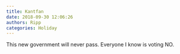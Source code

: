 ```yaml
---
title: Kantfan
date: 2018-09-30 12:06:26
authors: Ripp
categories: Holiday
---
```


 This new government will never pass. Everyone I know is voting NO.